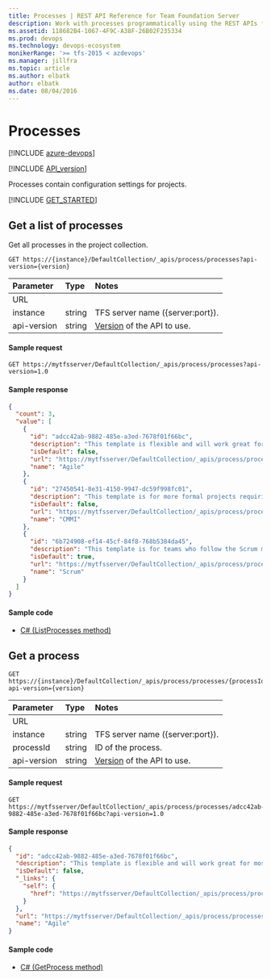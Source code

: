 ```yaml
---
title: Processes | REST API Reference for Team Foundation Server
description: Work with processes programmatically using the REST APIs for Team Foundation Server.
ms.assetid: 118682B4-1067-4F9C-A38F-26B02F235334
ms.prod: devops
ms.technology: devops-ecosystem
monikerRange: '>= tfs-2015 < azdevops'
ms.manager: jillfra
ms.topic: article
ms.author: elbatk
author: elbatk
ms.date: 08/04/2016
---
```


# Processes

[!INCLUDE [azure-devops](../_data/azure-devops-message.md)]

[!INCLUDE [API_version](../_data/version.md)]

Processes contain configuration settings for projects.

[!INCLUDE [GET_STARTED](../_data/get-started.md)]

## Get a list of processes
<a name="getalistofprocesses" />
<a id="GetProcesses"></a>

Get all processes in the project collection.

```no-highlight
GET https://{instance}/DefaultCollection/_apis/process/processes?api-version={version}
```

| Parameter          | Type                                                     | Notes                                                                                                                       
|:-------------------|:---------------------------------------------------------|:----------------------------------------------------------------------------------------------------------------------------
| URL
| instance           | string                                                   | TFS server name ({server:port}).
| api-version        | string                                                   | [Version](../../concepts/rest-api-versioning.md) of the API to use.

#### Sample request

```
GET https://mytfsserver/DefaultCollection/_apis/process/processes?api-version=1.0
```

#### Sample response

```json
{
  "count": 3,
  "value": [
    {
      "id": "adcc42ab-9882-485e-a3ed-7678f01f66bc",
      "description": "This template is flexible and will work great for most teams using Agile planning methods, including those practicing Scrum.",
      "isDefault": false,
      "url": "https://mytfsserver/DefaultCollection/_apis/process/processes/adcc42ab-9882-485e-a3ed-7678f01f66bc",
      "name": "Agile"
    },
    {
      "id": "27450541-8e31-4150-9947-dc59f998fc01",
      "description": "This template is for more formal projects requiring a framework for process improvement and an auditable record of decisions.",
      "isDefault": false,
      "url": "https://mytfsserver/DefaultCollection/_apis/process/processes/27450541-8e31-4150-9947-dc59f998fc01",
      "name": "CMMI"
    },
    {
      "id": "6b724908-ef14-45cf-84f8-768b5384da45",
      "description": "This template is for teams who follow the Scrum methodology and use Scrum terminology.",
      "isDefault": true,
      "url": "https://mytfsserver/DefaultCollection/_apis/process/processes/6b724908-ef14-45cf-84f8-768b5384da45",
      "name": "Scrum"
    }
  ]
}
```


#### Sample code

* [C# (ListProcesses method)](https://github.com/Microsoft/vsts-dotnet-samples/blob/master/ClientLibrary/Snippets/Microsoft.TeamServices.Samples.Client/ProjectsAndTeams/ProcessesSample.cs#L13)

## Get a process
<a id="GetProcess"></a>

```no-highlight
GET https://{instance}/DefaultCollection/_apis/process/processes/{processId}?api-version={version}
```

| Parameter          | Type    | Notes                                                                                                                       
|:-------------------|:--------|:----------------------------------------------------------------------------------------------------------------------------
| URL
| instance           | string  | TFS server name ({server:port}).
| processId          | string  | ID of the process.
| api-version        | string  | [Version](../../concepts/rest-api-versioning.md) of the API to use.

#### Sample request

```
GET https://mytfsserver/DefaultCollection/_apis/process/processes/adcc42ab-9882-485e-a3ed-7678f01f66bc?api-version=1.0
```

#### Sample response

```json
{
  "id": "adcc42ab-9882-485e-a3ed-7678f01f66bc",
  "description": "This template is flexible and will work great for most teams using Agile planning methods, including those practicing Scrum.",
  "isDefault": false,
  "_links": {
    "self": {
      "href": "https://mytfsserver/DefaultCollection/_apis/process/processes/adcc42ab-9882-485e-a3ed-7678f01f66bc"
    }
  },
  "url": "https://mytfsserver/DefaultCollection/_apis/process/processes/adcc42ab-9882-485e-a3ed-7678f01f66bc",
  "name": "Agile"
}
```


#### Sample code

* [C# (GetProcess method)](https://github.com/Microsoft/vsts-dotnet-samples/blob/master/ClientLibrary/Snippets/Microsoft.TeamServices.Samples.Client/ProjectsAndTeams/ProcessesSample.cs#L29)
